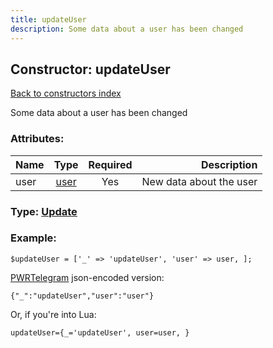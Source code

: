 ```yaml
---
title: updateUser
description: Some data about a user has been changed
---
```

## Constructor: updateUser  
[Back to constructors index](index.md)



Some data about a user has been changed

### Attributes:

| Name     |    Type       | Required | Description |
|----------|:-------------:|:--------:|------------:|
|user|[user](../types/user.md) | Yes|New data about the user|



### Type: [Update](../types/Update.md)


### Example:

```
$updateUser = ['_' => 'updateUser', 'user' => user, ];
```  

[PWRTelegram](https://pwrtelegram.xyz) json-encoded version:

```
{"_":"updateUser","user":"user"}
```


Or, if you're into Lua:  


```
updateUser={_='updateUser', user=user, }

```


